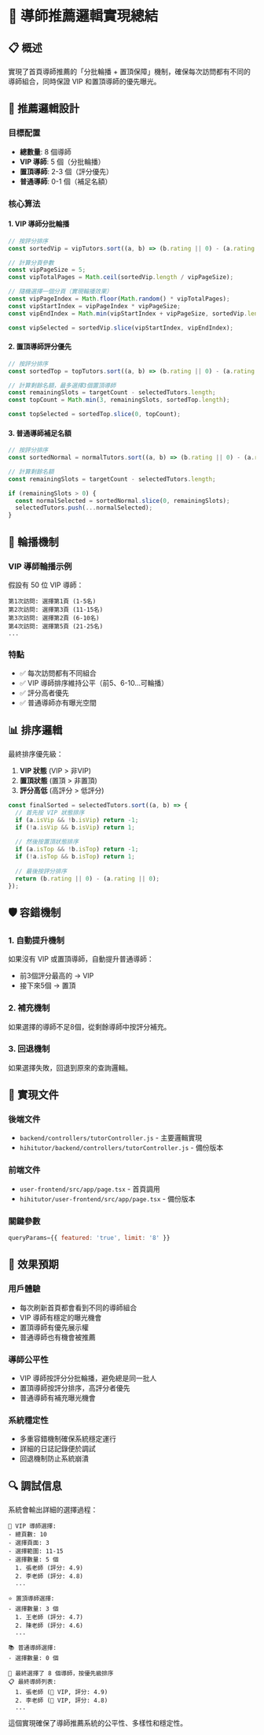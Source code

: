 # 🎯 導師推薦邏輯實現總結

## 📋 概述

實現了首頁導師推薦的「分批輪播 + 置頂保障」機制，確保每次訪問都有不同的導師組合，同時保證 VIP 和置頂導師的優先曝光。

## 🎲 推薦邏輯設計

### 目標配置
- **總數量**: 8 個導師
- **VIP 導師**: 5 個（分批輪播）
- **置頂導師**: 2-3 個（評分優先）
- **普通導師**: 0-1 個（補足名額）

### 核心算法

#### 1. VIP 導師分批輪播
```javascript
// 按評分排序
const sortedVip = vipTutors.sort((a, b) => (b.rating || 0) - (a.rating || 0));

// 計算分頁參數
const vipPageSize = 5;
const vipTotalPages = Math.ceil(sortedVip.length / vipPageSize);

// 隨機選擇一個分頁（實現輪播效果）
const vipPageIndex = Math.floor(Math.random() * vipTotalPages);
const vipStartIndex = vipPageIndex * vipPageSize;
const vipEndIndex = Math.min(vipStartIndex + vipPageSize, sortedVip.length);

const vipSelected = sortedVip.slice(vipStartIndex, vipEndIndex);
```

#### 2. 置頂導師評分優先
```javascript
// 按評分排序
const sortedTop = topTutors.sort((a, b) => (b.rating || 0) - (a.rating || 0));

// 計算剩餘名額，最多選擇3個置頂導師
const remainingSlots = targetCount - selectedTutors.length;
const topCount = Math.min(3, remainingSlots, sortedTop.length);

const topSelected = sortedTop.slice(0, topCount);
```

#### 3. 普通導師補足名額
```javascript
// 按評分排序
const sortedNormal = normalTutors.sort((a, b) => (b.rating || 0) - (a.rating || 0));

// 計算剩餘名額
const remainingSlots = targetCount - selectedTutors.length;

if (remainingSlots > 0) {
  const normalSelected = sortedNormal.slice(0, remainingSlots);
  selectedTutors.push(...normalSelected);
}
```

## 🔄 輪播機制

### VIP 導師輪播示例
假設有 50 位 VIP 導師：

```
第1次訪問: 選擇第1頁 (1-5名)
第2次訪問: 選擇第3頁 (11-15名)  
第3次訪問: 選擇第2頁 (6-10名)
第4次訪問: 選擇第5頁 (21-25名)
...
```

### 特點
- ✅ 每次訪問都有不同組合
- ✅ VIP 導師排序維持公平（前5、6-10…可輪播）
- ✅ 評分高者優先
- ✅ 普通導師亦有曝光空間

## 📊 排序邏輯

最終排序優先級：
1. **VIP 狀態** (VIP > 非VIP)
2. **置頂狀態** (置頂 > 非置頂)  
3. **評分高低** (高評分 > 低評分)

```javascript
const finalSorted = selectedTutors.sort((a, b) => {
  // 首先按 VIP 狀態排序
  if (a.isVip && !b.isVip) return -1;
  if (!a.isVip && b.isVip) return 1;
  
  // 然後按置頂狀態排序
  if (a.isTop && !b.isTop) return -1;
  if (!a.isTop && b.isTop) return 1;
  
  // 最後按評分排序
  return (b.rating || 0) - (a.rating || 0);
});
```

## 🛡️ 容錯機制

### 1. 自動提升機制
如果沒有 VIP 或置頂導師，自動提升普通導師：
- 前3個評分最高的 → VIP
- 接下來5個 → 置頂

### 2. 補充機制
如果選擇的導師不足8個，從剩餘導師中按評分補充。

### 3. 回退機制
如果選擇失敗，回退到原來的查詢邏輯。

## 📝 實現文件

### 後端文件
- `backend/controllers/tutorController.js` - 主要邏輯實現
- `hihitutor/backend/controllers/tutorController.js` - 備份版本

### 前端文件  
- `user-frontend/src/app/page.tsx` - 首頁調用
- `hihitutor/user-frontend/src/app/page.tsx` - 備份版本

### 關鍵參數
```javascript
queryParams={{ featured: 'true', limit: '8' }}
```

## 🎯 效果預期

### 用戶體驗
- 每次刷新首頁都會看到不同的導師組合
- VIP 導師有穩定的曝光機會
- 置頂導師有優先展示權
- 普通導師也有機會被推薦

### 導師公平性
- VIP 導師按評分分批輪播，避免總是同一批人
- 置頂導師按評分排序，高評分者優先
- 普通導師有補充曝光機會

### 系統穩定性
- 多重容錯機制確保系統穩定運行
- 詳細的日誌記錄便於調試
- 回退機制防止系統崩潰

## 🔍 調試信息

系統會輸出詳細的選擇過程：
```
👑 VIP 導師選擇:
- 總頁數: 10
- 選擇頁面: 3
- 選擇範圍: 11-15
- 選擇數量: 5 個
  1. 張老師 (評分: 4.9)
  2. 李老師 (評分: 4.8)
  ...

⭐ 置頂導師選擇:
- 選擇數量: 3 個
  1. 王老師 (評分: 4.7)
  2. 陳老師 (評分: 4.6)
  ...

📚 普通導師選擇:
- 選擇數量: 0 個

🎉 最終選擇了 8 個導師，按優先級排序
📋 最終導師列表:
  1. 張老師 (👑 VIP, 評分: 4.9)
  2. 李老師 (👑 VIP, 評分: 4.8)
  ...
```

這個實現確保了導師推薦系統的公平性、多樣性和穩定性。 